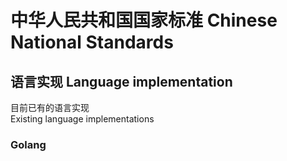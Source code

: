 # 中华人民共和国国家标准 Chinese National Standards

## 语言实现 Language implementation

目前已有的语言实现  
Existing language implementations

### Golang
